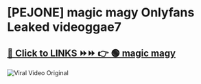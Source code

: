 
 # [PEJONE] magic magy Onlyfans Leaked videoggae7

## <h2><a href="https://clipsfans.com/magic_magy&ref=git">🔗 Click to LINKS ⏩⏩ 👉 🟢 magic magy </a></h2>

<a href="https://clipsfans.com/magic_magy&ref=git" rel="nofollow" data-target="animated-image.originalLink"><img src="https://i.ibb.co.com/xMMVF88/686577567.gif" alt="Viral Video Original" style="max-width: 100%; display: inline-block;" data-target="animated-image.originalImage"></a>

